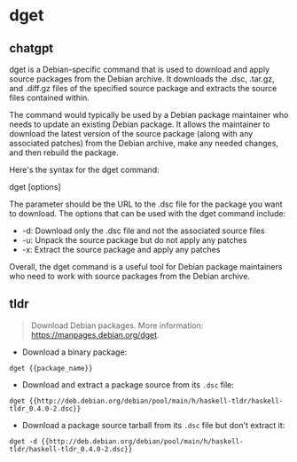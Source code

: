 # dget 
## chatgpt 
dget is a Debian-specific command that is used to download and apply source packages from the Debian archive. It downloads the .dsc, .tar.gz, and .diff.gz files of the specified source package and extracts the source files contained within.

The command would typically be used by a Debian package maintainer who needs to update an existing Debian package. It allows the maintainer to download the latest version of the source package (along with any associated patches) from the Debian archive, make any needed changes, and then rebuild the package.

Here's the syntax for the dget command:

dget [options] <dsc-url>

The <dsc-url> parameter should be the URL to the .dsc file for the package you want to download. The options that can be used with the dget command include:

- -d: Download only the .dsc file and not the associated source files
- -u: Unpack the source package but do not apply any patches
- -x: Extract the source package and apply any patches

Overall, the dget command is a useful tool for Debian package maintainers who need to work with source packages from the Debian archive. 

## tldr 
 
> Download Debian packages.
> More information: <https://manpages.debian.org/dget>.

- Download a binary package:

`dget {{package_name}}`

- Download and extract a package source from its `.dsc` file:

`dget {{http://deb.debian.org/debian/pool/main/h/haskell-tldr/haskell-tldr_0.4.0-2.dsc}}`

- Download a package source tarball from its `.dsc` file but don't extract it:

`dget -d {{http://deb.debian.org/debian/pool/main/h/haskell-tldr/haskell-tldr_0.4.0-2.dsc}}`
